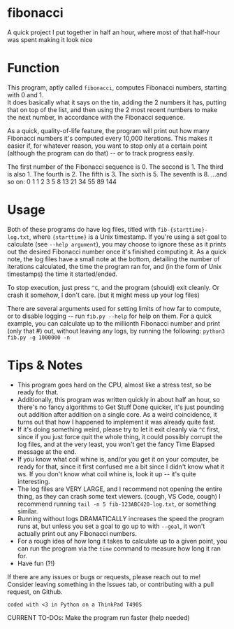 # fibonacci
A quick project I put together in half an hour, where most of that half-hour was spent making it look nice

# Function
This program, aptly called `fibonacci`, computes Fibonacci numbers, starting with 0 and 1.  
It does basically what it says on the tin, adding the 2 numbers it has, putting that on top of the list, and then using the 2 most recent numbers to make the next number, in accordance with the Fibonacci sequence.

As a quick, quality-of-life feature, the program will print out how many Fibonacci numbers it's computed every 10,000 iterations.
This makes it easier if, for whatever reason, you want to stop only at a certain point (although the program can do that) -- or to track progress easily.

The first number of the Fibonacci sequence is 0. The second is 1. The third is also 1. The fourth is 2. The fifth is 3. The sixth is 5. The seventh is 8.
...and so on:
0 1 1 2 3 5 8 13 21 34 55 89 144

# Usage
Both of these programs do have log files, titled with `fib-{starttime}-log.txt`, where `{starttime}` is a Unix timestamp.
If you're using a set goal to calculate (see `--help argument`), you may choose to ignore these as it prints out the desired Fibonacci number once it's finished computing it.
As a quick note, the log files have a small note at the bottom, detailing the number of iterations calculated, the time the program ran for, and (in the form of Unix timestamps) the time it started/ended.

To stop execution, just press `^C`, and the program (should) exit cleanly.
Or crash it somehow, I don't care. (but it might mess up your log files)

There are several arguments used for setting limits of how far to compute, or to disable logging -- run `fib.py --help` for help on them.
For a quick example, you can calculate up to the millionth Fibonacci number and print (only that #) out, without leaving any logs, by running the following:
`python3 fib.py -g 1000000 -n`

# Tips & Notes
- This program goes hard on the CPU, almost like a stress test, so be ready for that.
- Additionally, this program was written quickly in about half an hour, so there's no fancy algorithms to Get Stuff Done quicker, it's just pounding out addition after addition on a single core. As a weird coincidence, it turns out that how I happened to implement it was already quite fast.
- If it's doing something weird, please try to let it exit cleanly via `^C` first, since if you just force quit the whole thing, it could possibly corrupt the log files, and at the very least, you won't get the fancy Time Elapsed message at the end.
- If you know what coil whine is, and/or you get it on your computer, be ready for that, since it first confused me a bit since I didn't know what it ws. If you don't know what coil whine is, look it up -- it's quite interesting.
- The log files are VERY LARGE, and I recommend not opening the entire thing, as they can crash some text viewers. (cough, VS Code, cough) I recommend running `tail -n 5 fib-123ABC420-log.txt`, or something similar.
- Running without logs DRAMATICALLY increases the speed the program runs at, but unless you set a goal to go up to with `--goal`, it won't actually print out any Fibonacci numbers.
- For a rough idea of how long it takes to calculate up to a given point, you can run the program via the `time` command to measure how long it ran for.
- Have fun (?!)


If there are any issues or bugs or requests, please reach out to me! Consider leaving something in the Issues tab, or contributing with a pull request, on Github.

`coded with <3 in Python on a ThinkPad T490S`

CURRENT TO-DOs: Make the program run faster (help needed)